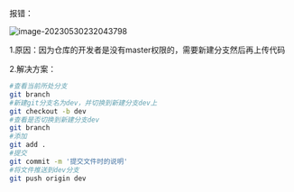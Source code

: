 报错：

![image-20230530232043798](https://aronimage.oss-cn-hangzhou.aliyuncs.com/img/image-20230530232043798.png)

1.原因：因为仓库的开发者是没有master权限的，需要新建分支然后再上传代码

2.解决方案：

```bash
#查看当前所处分支
git branch
#新建git分支名为dev，并切换到新建分支dev上
git checkout -b dev
#查看是否切换到新建分支dev
git branch
#添加
git add .
#提交
git commit -m '提交文件时的说明'
#将文件推送到dev分支
git push origin dev
```

